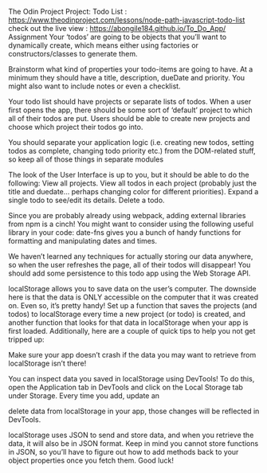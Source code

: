The Odin Project Project: Todo List  : https://www.theodinproject.com/lessons/node-path-javascript-todo-list
check out the live view : https://abongile184.github.io/To_Do_App/
Assignment
Your ‘todos’ are going to be objects that you’ll want to dynamically create, which means either using factories or constructors/classes to generate them.

Brainstorm what kind of properties your todo-items are going to have. 
At a minimum they should have a title, description, dueDate and priority. 
You might also want to include notes or even a checklist.

Your todo list should have projects or separate lists of todos. When a user first opens the app, there should be some sort of ‘default’ project to which all of their todos are put. 
Users should be able to create new projects and choose which project their todos go into.

You should separate your application logic (i.e. creating new todos, setting todos as complete, changing todo priority etc.) 
from the DOM-related stuff, so keep all of those things in separate modules

The look of the User Interface is up to you, but it should be able to do the following:
  View all projects.
  View all todos in each project (probably just the title and duedate… perhaps changing color for different priorities).
  Expand a single todo to see/edit its details.
  Delete a todo.

Since you are probably already using webpack, adding external libraries from npm is a cinch! You might want to consider using the following useful library in your code:
  date-fns gives you a bunch of handy functions for formatting and manipulating dates and times.

We haven’t learned any techniques for actually storing our data anywhere, so when the user refreshes the page, all of their todos will disappear! 
You should add some persistence to this todo app using the Web Storage API.

localStorage allows you to save data on the user’s computer. 
The downside here is that the data is ONLY accessible on the computer that it was created on. Even so, it’s pretty handy! 
Set up a function that saves the projects (and todos) to localStorage every time a new project (or todo) is created, 
and another function that looks for that data in localStorage when your app is first loaded. Additionally, here are a couple of quick tips to help you not get tripped up:

Make sure your app doesn’t crash if the data you may want to retrieve from localStorage isn’t there!

You can inspect data you saved in localStorage using DevTools! To do this, open the Application tab in DevTools 
and click on the Local Storage tab under Storage. Every time you add, update an

delete data from localStorage in your app, those changes will be reflected in DevTools.

localStorage uses JSON to send and store data, and when you retrieve the data, it will also be in JSON format.
Keep in mind you cannot store functions in JSON, so you’ll have to figure out how to add methods back to your object properties once you fetch them. Good luck!

